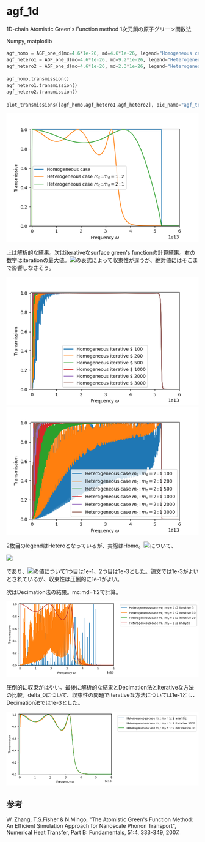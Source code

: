 # agf_1d
1D-chain Atomistic Green's Function method
1次元鎖の原子グリーン関数法

Numpy, matplotlib

```Python
agf_homo = AGF_one_d(mc=4.6*1e-26, md=4.6*1e-26, legend="Homogeneous case")
agf_hetero1 = AGF_one_d(mc=4.6*1e-26, md=9.2*1e-26, legend="Heterogeneous case $m_c : m_d = 1 : 2$")
agf_hetero2 = AGF_one_d(mc=4.6*1e-26, md=2.3*1e-26, legend="Heterogeneous case $m_c : m_d = 2 : 1$")

agf_homo.transmission()
agf_hetero1.transmission()
agf_hetero2.transmission()

plot_transmissions([agf_homo,agf_hetero1,agf_hetero2], pic_name="agf_test.png")
```

![AGF 1D-chain](./agf_test.png)

上は解析的な結果。次はiterativeなsurface green's functionの計算結果。右の数字はiterationの最大値。<img src="https://latex.codecogs.com/gif.latex?0^+"/>の表式によって収束性が違うが、絶対値にはそこまで影響しなさそう。

![AGF 1D-chain](./agf_homo_delta1_iterative_compare.png)
![AGF 1D-chain](./agf_homo_delta3_iterative_compare.png)

2枚目のlegendはHeteroとなっているが、実際はHomo。<img src="https://latex.codecogs.com/gif.latex?0^+=\delta(\omega)"/>について、

<img src="https://latex.codecogs.com/gif.latex?\delta(\omega)=\delta_0\omega^2\left(1-\frac{\omega}{\omega_{max}}\right)"/>

であり、<img src="https://latex.codecogs.com/gif.latex?\delta_0"/>の値について1つ目は1e-1、2つ目は1e-3とした。論文では1e-3がよいとされているが、収束性は圧倒的に1e-1がよい。

次はDecimation法の結果。mc:md=1:2で計算。

![](./agf_hetero_decimation_delta1_compare.png)

圧倒的に収束がはやい。最後に解析的な結果とDecimation法とIterativeな方法の比較。delta_0について、収束性の問題でiterativeな方法については1e-1とし、Decimation法では1e-3とした。

![](./agf_hetero_compare.png)

## 参考

W. Zhang, T.S.Fisher & N.Mingo, "The Atomistic Green's Function Method: An Efficient Simulation Approach for Nanoscale Phonon Transport", Numerical Heat Transfer, Part B: Fundamentals, 51:4, 333-349, 2007.